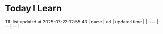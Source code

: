 # Today I Learn 
TIL list updated at 2025-07-22 02:55:43
| name | url | updated time |
| :--- | -- | -- |
